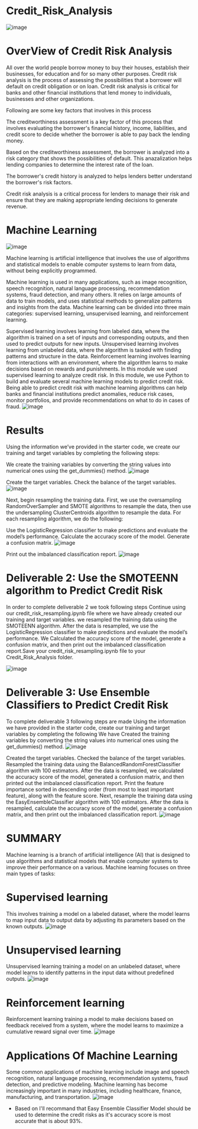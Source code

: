 # Credit_Risk_Analysis
![image](https://user-images.githubusercontent.com/112978144/224123753-b3e1b922-9770-47b2-a346-068826bf6982.png)
# OverView of Credit Risk Analysis
All over the world people borrow money to buy their houses, establish their businesses, for education and for so many other purposes. 
Credit risk analysis is the process of assessing the possibilities that a borrower will default on credit obligation or on loan. Credit risk analysis is critical for banks and other financial institutions that lend money to individuals, businesses and other organizations.

Following are some key factors that involves in this process

The creditworthiness assessment is a key factor of this process that involves evaluating the borrower's financial history, income, liabilities, and credit score to decide whether the borrower is able to pay back the lending money.

Based on the creditworthiness assessment, the borrower is analyzed into a risk category that shows the possibilities of default. This anazalization helps lending companies to determine the interest rate of the loan.

 The borrower's credit history is analyzed to helps lenders better understand the borrower's risk factors.

 Credit risk analysis is a critical process for lenders to manage their risk and ensure that they are making appropriate lending decisions to generate revenue.
 
 # Machine Learning
 ![image](https://user-images.githubusercontent.com/112978144/224141331-5089b484-ea1c-4bcb-919b-4617b87aab5e.png)

 Machine learning is artificial intelligence that involves the use of algorithms and statistical models to enable computer systems to learn from data, without being explicitly programmed.

Machine learning is used in many applications, such as image recognition, speech recognition, natural language processing, recommendation systems, fraud detection, and many others. It relies on large amounts of data to train models, and uses statistical methods to generalize patterns and insights from the data. Machine learning can be divided into three main categories: supervised learning, unsupervised learning, and reinforcement learning.

Supervised learning involves learning from labeled data, where the algorithm is trained on a set of inputs and corresponding outputs, and then used to predict outputs for new inputs. Unsupervised learning involves learning from unlabeled data, where the algorithm is tasked with finding patterns and structure in the data. Reinforcement learning involves learning from interactions with an environment, where the algorithm learns to make decisions based on rewards and punishments.
In this module we used supervised learning to analyze credit risk. In this module, we use Python to build and evaluate several machine learning models to predict credit risk. Being able to predict credit risk with machine learning algorithms can help banks and financial institutions predict anomalies, reduce risk cases, monitor portfolios, and provide recommendations on what to do in cases of fraud.
![image](https://user-images.githubusercontent.com/112978144/224131325-5e770019-313c-4cba-b357-17194c3980ba.png)

# Results
Using the information we’ve provided in the starter code, we create our training and target variables by completing the following steps:

 We create the training variables by converting the string values into numerical ones using the get_dummies() method.
 ![image](https://user-images.githubusercontent.com/112978144/224132814-e61c5d0a-a794-481c-aee1-8f5503c53282.png)

Create the target variables.
Check the balance of the target variables.
![image](https://user-images.githubusercontent.com/112978144/224133055-5d6c2319-424f-4a49-81e5-d99bca672f0f.png)

Next, begin resampling the training data. First, we use the oversampling RandomOverSampler and SMOTE algorithms to resample the data, then use the undersampling ClusterCentroids algorithm to resample the data. For each resampling algorithm,  we do the following:

Use the LogisticRegression classifier to make predictions and evaluate the model’s performance.
Calculate the accuracy score of the model.
Generate a confusion matrix.
![image](https://user-images.githubusercontent.com/112978144/224136833-409e0fe5-ec04-4040-8b90-24b30ae19c26.png)

Print out the imbalanced classification report.
![image](https://user-images.githubusercontent.com/112978144/224133909-202fe24f-af42-4ad2-a525-66ee8f19db5d.png)

# Deliverable 2: Use the SMOTEENN algorithm to Predict Credit Risk

In order to complete deliverable 2 we took following steps
Continue using our credit_risk_resampling.ipynb file where we have already created our training and target variables.
we resampled the training data using the SMOTEENN algorithm.
After the data is resampled, we use the LogisticRegression classifier to make predictions and evaluate the model’s performance.
 We Calculated the accuracy score of the model, generate a confusion matrix, and then print out the imbalanced classification report.Save your credit_risk_resampling.ipynb file to your Credit_Risk_Analysis folder.
 
![image](https://user-images.githubusercontent.com/112978144/224134825-4fdffc0f-0814-4a95-ab40-cc52fa625b01.png)

# Deliverable 3: Use Ensemble Classifiers to Predict Credit Risk
To complete deliverable 3 following steps are made
Using the information we have provided in the starter code, create our training and target variables by completing the following
We have Created the training variables by converting the string values into numerical ones using the get_dummies() method.
![image](https://user-images.githubusercontent.com/112978144/224137474-c06c8a8b-60af-44cb-b623-8c1608a7fd48.png)

Created the target variables.
Checked the balance of the target variables.
Resampled the training data using the BalancedRandomForestClassifier algorithm with 100 estimators.
After the data is resampled, we calculated the accuracy score of the model, generated a confusion matrix, and then printed out the imbalanced classification report.
Print the feature importance sorted in descending order (from most to least important feature), along with the feature score.
Next, resample the training data using the EasyEnsembleClassifier algorithm with 100 estimators.
After the data is resampled, calculate the accuracy score of the model, generate a confusion matrix, and then print out the imbalanced classification report.
![image](https://user-images.githubusercontent.com/112978144/224136093-a93848f4-fc11-40ef-90e5-9a7a920dcb9b.png)

#  SUMMARY
Machine learning is a branch of artificial intelligence (AI) that is designed to use  algorithms and statistical models that enable computer systems to improve their performance on a various. Machine learning focuses on three main types of tasks:

# Supervised learning
This involves training a model on a labeled dataset, where the model learns to map input data to output data by adjusting its parameters based on the known outputs.
![image](https://user-images.githubusercontent.com/112978144/224139248-e960d898-91d9-45e0-824a-1915676c6b50.png)

# Unsupervised learning 
Unsupervised learning training a model on an unlabeled dataset, where model learns to identify patterns in the input data without predefined outputs.
![image](https://user-images.githubusercontent.com/112978144/224139673-edf2c2b6-d8fb-4a28-91e5-57e212df4766.png)

# Reinforcement learning
Reinforcement learning training a model to make decisions based on feedback received from a system, where the model learns to maximize a cumulative reward signal over time.
![image](https://user-images.githubusercontent.com/112978144/224140213-39b4b66a-e918-43bb-9974-523179a4750e.png)

# Applications Of Machine Learning
Some common applications of machine learning include image and speech recognition, natural language processing, recommendation systems, fraud detection, and predictive modeling. Machine learning has become increasingly important in many industries, including healthcare, finance, manufacturing, and transportation.
![image](https://user-images.githubusercontent.com/112978144/224140567-77cf61f1-0633-466e-8284-1738d8632a8a.png)

* Based on I'll recommand that Easy Ensemble Classifier Model should be used to determine the credit risks as it's accuracy score is most accurate that is about 93%. 

